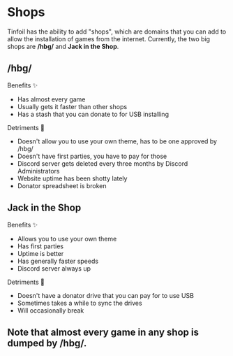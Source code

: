 # Shops

Tinfoil has the ability to add "shops", which are domains that you can add to allow the installation of games from the internet. Currently, the two big shops are **/hbg/** and **Jack in the Shop**.

## /hbg/

Benefits ✨ 

* Has almost every game
* Usually gets it faster than other shops
* Has a stash that you can donate to for USB installing

Detriments 📛 

* Doesn't allow you to use your own theme, has to be one approved by /hbg/
* Doesn't have first parties, you have to pay for those
* Discord server gets deleted every three months by Discord Administrators
* Website uptime has been shotty lately
* Donator spreadsheet is broken

## Jack in the Shop

Benefits ✨ 

* Allows you to use your own theme
* Has first parties
* Uptime is better
* Has generally faster speeds 
* Discord server always up

Detriments 📛 

* Doesn't have a donator drive that you can pay for to use USB
* Sometimes takes a while to sync the drives
* Will occasionally break 

## Note that almost every game in any shop is dumped by /hbg/.

